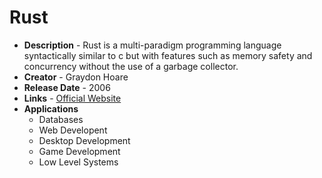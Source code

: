 # Rust
- **Description** - Rust is a multi-paradigm programming language syntactically similar to c but with features such as memory safety and concurrency without the use of a garbage collector.
- **Creator** - Graydon Hoare
- **Release Date** - 2006
- **Links** - [Official Website](https://www.rust-lang.org/)
- **Applications**
  * Databases
  * Web Developent
  * Desktop Development
  * Game Development
  * Low Level Systems